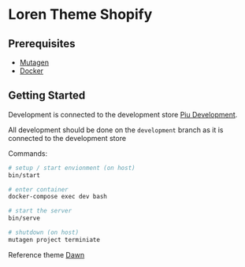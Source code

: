 # Loren Theme Shopify

## Prerequisites

- [Mutagen](https://mutagen.io/)
- [Docker](https://www.docker.com/)

## Getting Started

Development is connected to the development store [Piu Development](piu-test.myshopify.com).

All development should be done on the `development` branch as it is connected to the development store

Commands:
 
```bash
# setup / start envionment (on host)
bin/start
```

```bash
# enter container
docker-compose exec dev bash

# start the server
bin/serve
```

```bash
# shutdown (on host)
mutagen project terminiate 
```

Reference theme [Dawn](https://github.com/Shopify/dawn)
